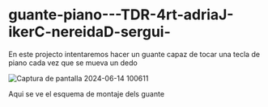 # guante-piano---TDR-4rt-adriaJ-ikerC-nereidaD-sergui-

En este projecto intentaremos hacer un guante capaz de tocar una tecla de piano
cada vez que se mueva un dedo

![Captura de pantalla 2024-06-14 100611](https://github.com/adriaJornet/guante-piano---TDR-4rt-adriaJ-ikerC-nereidaD-sergui-m/assets/172246205/4a92456b-2589-43f9-9602-490affe4e81a)

Aqui se ve el esquema de montaje dels guante
